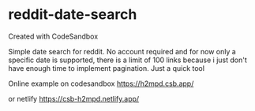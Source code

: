 # reddit-date-search
Created with CodeSandbox


Simple date search for reddit. No account required and for now only a specific date is supported, there is a limit of 100 links because i just don't have enough time to implement pagination. Just a quick tool

Online example on codesandbox https://h2mpd.csb.app/

or netlify https://csb-h2mpd.netlify.app/
